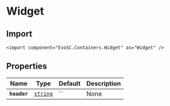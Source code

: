 # Widget


## Import
```xml:no-line-numbers
<import component="EvoSC.Containers.Widget" as="Widget" />
```

## Properties
| Name | Type | Default | Description |
|------|------|---------|-------------|
| **`header`** | [`string`](#) | `` | None || **`position`** | [`string`](#) | `left` | None || **`height`** | [`double`](#) | `None` | Values: left, right, top, bottom || **`x`** | [`double`](#) | `None` | None || **`y`** | [`double`](#) | `None` | None || **`style`** | [`string`](#) | `normal` | None || **`ingrid`** | [`bool`](#) | `true` | Values: normal, unstyled || **`gridsize`** | [`double`](#) | `12` | If true, position and size acts on the grid system || **`cellsize`** | [`double`](#) | `10` | If true, position and size acts on the grid system |